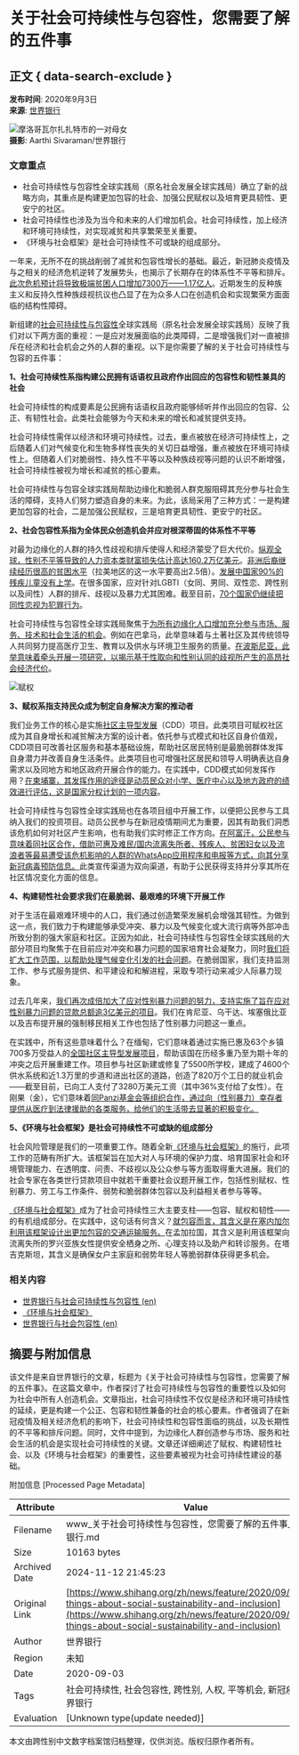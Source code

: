 # 关于社会可持续性与包容性，您需要了解的五件事

## 正文 { data-search-exclude }


**发布时间**: 2020年9月3日  
**来源**: [世界银行](https://www.worldbank.org/en/topic/socialdevelopment)

![摩洛哥瓦尔扎扎特市的一对母女](https://www.shihang.org/content/dam/photos/780x439/2020/sep/Morocco-gender-2.jpg)  
**摄影**: Aarthi Sivaraman/世界银行

### 文章重点

- 社会可持续性与包容性全球实践局（原名社会发展全球实践局）确立了新的战略方向，其重点是构建更加包容的社会、加强公民赋权以及培育更具韧性、更安宁的社区。
- 社会可持续性也涉及为当今和未来的人们增加机会。社会可持续性，加上经济和环境可持续性，对实现减贫和共享繁荣至关重要。
- 《环境与社会框架》是社会可持续性不可或缺的组成部分。

一年来，无所不在的挑战削弱了减贫和包容性增长的基础。最近，新冠肺炎疫情及与之相关的经济危机逆转了发展势头，也揭示了长期存在的体系性不平等和排斥。[此次危机预计将导致极端贫困人口增加7300万——1.17亿人](https://www.worldbank.org/en/publication/global-economic-prospects#overview)。近期发生的反种族主义和反持久性种族歧视抗议也凸显了在为众多人口在创造机会和实现繁荣方面面临的结构性障碍。

新组建的[社会可持续性与包容性](https://www.worldbank.org/en/topic/socialdevelopment)全球实践局（原名社会发展全球实践局）反映了我们对以下两方面的重视：一是应对发展面临的此类障碍，二是增强我们对一直被排斥在经济和社会机会之外的人群的重视。以下是你需要了解的关于社会可持续性与包容的五件事：

**1、社会可持续性系指构建公民拥有话语权且政府作出回应的包容性和韧性兼具的社会**

社会可持续性的构成要素是公民拥有话语权且政府能够倾听并作出回应的包容、公正、有韧性社会。此类社会能够为今天和未来的增长和减贫提供支持。

社会可持续性需伴以经济和环境可持续性。过去，重点被放在经济可持续性上，之后随着人们对气候变化和生物多样性丧失的关切日益增强，重点被放在环境可持续性上。但随着人们对脆弱性、持久性不平等以及种族歧视等问题的认识不断增强，社会可持续性被视为增长和减贫的核心要素。

社会可持续性与包容全球实践局帮助边缘化和脆弱人群克服阻碍其充分参与社会生活的障碍，支持人们努力塑造自身的未来。为此，该局采用了三种方式：一是构建更加包容的社会，二是加强公民赋权，三是培育更具韧性、更安宁的社区。

**2、社会包容性系指为全体民众创造机会并应对根深蒂固的体系性不平等**

对最为边缘化的人群的持久性歧视和排斥使得人和经济蒙受了巨大代价。[纵观全球，性别不平等导致的人力资本类财富损失估计高达160.2万亿美元](https://openknowledge.worldbank.org/handle/10986/33396)。[非洲后裔继续经历很高的贫困水平](https://www.worldbank.org/en/news/feature/2020/08/03/everyone-equal-making-inclusive-growth-a-priority-for-afro-descendants)（拉美地区的这一水平要高出2.5倍）。[发展中国家90%的残疾儿童没有上学](https://openknowledge.worldbank.org/handle/10986/34237)。在很多国家，应对针对LGBTI（女同、男同、双性恋、跨性别以及间性）人群的排斥、歧视以及暴力尤其困难。截至目前，[70个国家仍继续把同性恋视为犯罪行为](https://ilga.org/maps-sexual-orientation-laws)。

社会可持续性与包容性全球实践局聚焦于[为所有边缘化人口增加充分参与市场、服务、技术和社会生活的机会](https://www.worldbank.org/en/news/feature/2020/07/13/everyone-equal-making-inclusive-growth-a-priority-for-ethnic-minorities)。例如在巴拿马，此举意味着与土著社区及其传统领导人共同努力提高医疗卫生、教育以及供水与环境卫生服务的质量。[在波斯尼亚，此举意味着牵头开展一项研究，以揭示基于性取向和性别认同的歧视所产生的高昂社会经济代价](https://www.worldbank.org/en/topic/sexual-orientation-and-gender-identity#3)。

![赋权](https://www.shihang.org/content/dam/photos/780x439/2020/sep/SSI-gp-strategy-woman-with-grain-.jpg)

**3、赋权系指支持民众成为制定自身解决方案的推动者**

我们业务工作的核心是实施[社区主导型发展](https://www.worldbank.org/en/topic/communitydrivendevelopment)（CDD）项目。此类项目可赋权社区成为其自身增长和减贫解决方案的设计者。依托参与式模式和社区自身价值观，CDD项目可改善社区服务和基本基础设施，帮助社区居民特别是最脆弱群体发挥自身潜力并改善自身生活条件。此类项目也可增强社区居民和领导人明确表达自身需求以及同地方和地区政府开展合作的能力。在实践中，CDD模式如何发挥作用？[在柬埔寨，其发挥作用的途径是动员民众对小学、医疗中心以及地方政府的绩效进行评估，这是国家分权计划的一项内容](https://www.worldbank.org/en/news/press-release/2020/03/20/scaling-up-social-accountability-in-key-public-services-in-cambodia)。

社会可持续性与包容性全球实践局也在各项目组中开展工作，以便把公民参与工具纳入我们的投资项目。动员公民参与在新冠疫情期间尤为重要，因其有助我们洞悉该危机如何对社区产生影响，也有助我们实时修正工作方向。[在阿富汗，公民参与意味着同社区合作，借助可惠及难民/国内流离失所者、残疾人、贫困妇女以及流浪者等最易遭受该危机影响的人群的WhatsApp应用程序和电报等方式，向其分享新冠病毒预防信息。](https://www.worldbank.org/en/news/feature/2020/06/28/awareness-campaigns-help-prevent-against-covid-19-in-afghanistan)此类宣传渠道为双向渠道，有助于公民获得支持并分享其所在社区情况变化方面的信息。

**4、构建韧性社会要求我们在最脆弱、最艰难的环境下开展工作**

对于生活在最艰难环境中的人口，我们通过创造繁荣发展机会增强其韧性。为做到这一点，我们致力于构建能够承受冲突、暴力以及气候变化或大流行病等外部冲击所致分割的强大家庭和社区。正因为如此，社会可持续性与包容性全球实践局的大部分项目均聚焦于在目前应对冲突和暴力问题的国家培育社会凝聚力，同时[我们将扩大工作范围，以帮助处理气候变化引发的社会问题](https://www.worldbank.org/en/topic/social-dimensions-of-climate-change)。在脆弱国家，我们支持监测工作、参与式服务提供、和平建设和和解进程，采取专项行动来减少人际暴力现象。

过去几年来，[我们再次成倍加大了应对性别暴力问题的努力，支持实施了旨在应对性别暴力问题的贷款总额逾3亿美元的项目](https://www.worldbank.org/en/topic/socialdevelopment/brief/violence-against-women-and-girls)。我们在肯尼亚、乌干达、埃塞俄比亚以及吉布提开展的强制移民相关工作也包括了性别暴力问题这一重点。

在实践中，所有这些意味着什么？在缅甸，它们意味着通过实施已惠及63个乡镇700多万受益人的[全国社区主导型发展项目](https://projects.worldbank.org/en/projects-operations/project-detail/P132500)，帮助该国在历经多重乃至为期十年的冲突之后开展重建工作。项目参与社区新建或修复了5500所学校，建成了4600个供水系统和近1.3万里的步道和进出社区的道路，创造了820万个工日的就业机会——截至目前，已向工人支付了3280万美元工资（其中36%支付给了女性）。在刚果（金），它们意味着[同Panzi基金会等组织合作，通过向（性别暴力）幸存者提供从医疗到法律援助的各类服务，给他们的生活带去显著的积极变化。](https://blogs.worldbank.org/nasikiliza/future-without-violence-giving-voices-and-care-women-survivors)

**5、《环境与社会框架》是社会可持续性不可或缺的组成部分**

社会风险管理是我们的一项重要工作。随着全新[《环境与社会框架》](https://projects.shihang.org/zh/projects-operations/environmental-and-social-framework)的施行，此项工作的范畴有所扩大。该框架旨在加大对人与环境的保护力度、培育国家社会和环境管理能力、在透明度、问责、不歧视以及公众参与等方面取得重大进展。我们的社会专家在各类世行贷款项目中就若干重要社会议题开展工作，包括性别赋权、性别暴力、劳工与工作条件、弱势和脆弱群体包容以及利益相关者参与等等。

[《环境与社会框架》](https://projects.shihang.org/zh/projects-operations/environmental-and-social-framework)成为了社会可持续性三大主要支柱——包容、赋权和韧性——的有机组成部分。在实践中，这句话有何含义？[就包容而言，其含义是在塞内加尔利用该框架设计出更加包容的交通运输服务。](https://projects.worldbank.org/en/projects-operations/project-detail/P156186?lang=en)在孟加拉国，其含义是利用该框架向流离失所的罗兴亚族女性提供安全栖身之所、心理支持以及助产和转诊服务。在塔吉克斯坦，其含义是确保女户主家庭和弱势年轻人等脆弱群体获得更多机会。

### 相关内容

- [世界银行与社会可持续性与包容性 (en)](https://www.worldbank.org/en/topic/socialdevelopment)
- [《环境与社会框架》](https://projects.shihang.org/zh/projects-operations/environmental-and-social-framework)
- [世界银行与社会包容性 (en)](https://www.worldbank.org/en/topic/social-inclusion)

## 摘要与附加信息

<!-- tcd_abstract -->
该文件是来自世界银行的文章，标题为《关于社会可持续性与包容性，您需要了解的五件事》。在这篇文章中，作者探讨了社会可持续性与包容性的重要性以及如何为社会中所有人创造机会。文章指出，社会可持续性不仅仅是经济和环境可持续性的延续，更是构建一个公正、包容和韧性兼备的社会的核心要素。作者强调了在新冠疫情及相关经济危机的影响下，社会可持续性和包容性面临的挑战，以及长期性的不平等和排斥问题。同时，文件中提到，为边缘化人群创造参与市场、服务和社会生活的机会是实现社会可持续性的关键。文章还详细阐述了赋权、构建韧性社会、以及《环境与社会框架》的重要性，这些要素被视为社会可持续性建设的基础。
<!-- tcd_abstract_end -->

附加信息 [Processed Page Metadata]

| Attribute       | Value                                  |
|-----------------|----------------------------------------|
| Filename        | www_关于社会可持续性与包容性，您需要了解的五件事_-_世界银行.md                             |
| Size            | 10163 bytes                           |
| Archived Date   | 2024-11-12 21:45:23                             |
| Original Link   | [https://www.shihang.org/zh/news/feature/2020/09/02/five-things-about-social-sustainability-and-inclusion](https://www.shihang.org/zh/news/feature/2020/09/02/five-things-about-social-sustainability-and-inclusion)                       |
| Author          | 世界银行                               |
| Region          | 未知                               |
| Date            | 2020-09-03                                 |
| Tags            | 社会可持续性, 社会包容性, 跨性别, 人权, 平等机会, 新冠疫情, 世界银行                                 |
| Evaluation            | [Unknown type(update needed)]                                 |
<!-- tcd_table_end -->

本文由跨性别中文数字档案馆归档整理，仅供浏览。版权归原作者所有。
